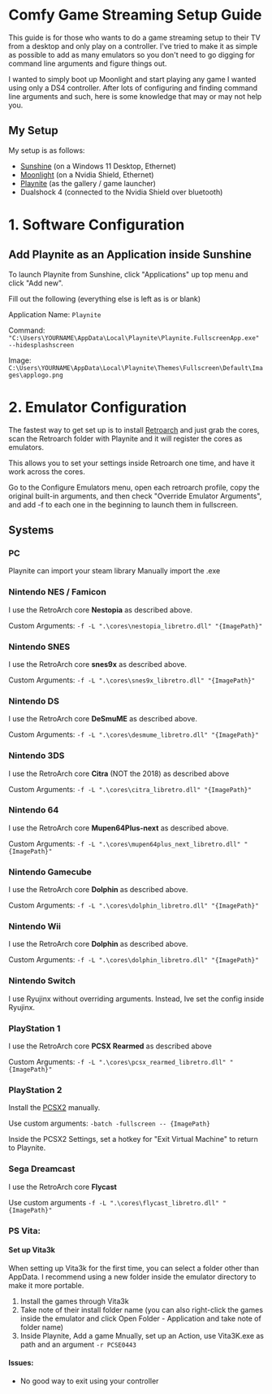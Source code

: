 # Comfy Game Streaming Setup Guide

This guide is for those who wants to do a game streaming setup to their TV from a desktop and only play on a controller.
I've tried to make it as simple as possible to add as many emulators so you don't need to go digging for command line arguments and figure things out.

I wanted to simply boot up Moonlight and start playing any game I wanted using only a DS4 controller.
After lots of configuring and finding command line arguments and such, here is some knowledge that may or may not help you.

## My Setup
My setup is as follows:
- [Sunshine](https://github.com/LizardByte/Sunshine)  (on a Windows 11 Desktop, Ethernet)
- [Moonlight](https://moonlight-stream.org/) (on a Nvidia Shield, Ethernet)
- [Playnite](https://github.com/JosefNemec/Playnite) (as the gallery / game launcher)
- Dualshock 4 (connected to the Nvidia Shield over bluetooth)

# 1. Software Configuration

## Add Playnite as an Application inside Sunshine

To launch Playnite from Sunshine, click "Applications" up top menu and click "Add new".

Fill out the following (everything else is left as is or blank)

Application Name: `Playnite`

Command: `"C:\Users\YOURNAME\AppData\Local\Playnite\Playnite.FullscreenApp.exe" --hidesplashscreen`

Image: `C:\Users\YOURNAME\AppData\Local\Playnite\Themes\Fullscreen\Default\Images\applogo.png`



# 2. Emulator Configuration

The fastest way to get set up is to install [Retroarch](https://github.com/libretro/RetroArch) and just grab the cores, scan the Retroarch folder with Playnite and it will register the cores as emulators.

This allows you to set your settings inside Retroarch one time, and have it work across the cores.

Go to the Configure Emulators menu, open each retroarch profile, copy the original built-in arguments, and then check "Override Emulator Arguments", and add -f to each one in the beginning to launch them in fullscreen.


## Systems


### PC

Playnite can import your steam library
Manually import the .exe

### Nintendo NES / Famicon

I use the RetroArch core **Nestopia** as described above.

Custom Arguments: `-f -L ".\cores\nestopia_libretro.dll" "{ImagePath}"`

### Nintendo SNES

I use the RetroArch core **snes9x** as described above.

Custom Arguments: `-f -L ".\cores\snes9x_libretro.dll" "{ImagePath}"`

### Nintendo DS

I use the RetroArch core **DeSmuME** as described above.

Custom Arguments: `-f -L ".\cores\desmume_libretro.dll" "{ImagePath}"`

### Nintendo 3DS

I use the RetroArch core **Citra** (NOT the 2018) as described above

Custom Arguments: `-f -L ".\cores\citra_libretro.dll" "{ImagePath}"`

### Nintendo 64

I use the RetroArch core **Mupen64Plus-next** as described above.

Custom Arguments: `-f -L ".\cores\mupen64plus_next_libretro.dll" "{ImagePath}"`

### Nintendo Gamecube

I use the RetroArch core **Dolphin** as described above.

Custom Arguments: `-f -L ".\cores\dolphin_libretro.dll" "{ImagePath}"`

### Nintendo Wii

I use the RetroArch core **Dolphin** as described above.

Custom Arguments: `-f -L ".\cores\dolphin_libretro.dll" "{ImagePath}"`

### Nintendo Switch

I use Ryujinx without overriding arguments.
Instead, Ive set the config inside Ryujinx.

### PlayStation 1

I use the RetroArch core **PCSX Rearmed** as described above

Custom Arguments: `-f -L ".\cores\pcsx_rearmed_libretro.dll" "{ImagePath}"`

### PlayStation 2

Install the [PCSX2]("https://github.com/PCSX2/pcsx2") manually.

Use custom arguments: `-batch -fullscreen -- {ImagePath}`

Inside the PCSX2 Settings, set a hotkey for "Exit Virtual Machine" to return to Playnite.

### Sega Dreamcast

I use the RetroArch core **Flycast**

Use custom arguments `-f -L ".\cores\flycast_libretro.dll" "{ImagePath}"`

### PS Vita:

#### Set up Vita3k
When setting up Vita3k for the first time, you can select a folder other than AppData. I recommend using a new folder inside the emulator directory to make it more portable.
1. Install the games through Vita3k
2. Take note of their install folder name (you can also right-click the games inside the emulator and click Open Folder - Application and take note of folder name)
3. Inside Playnite, Add a game Mnually, set up an Action, use Vita3K.exe as path and an argument `-r PCSE0443`

#### Issues:
- No good way to exit using your controller

